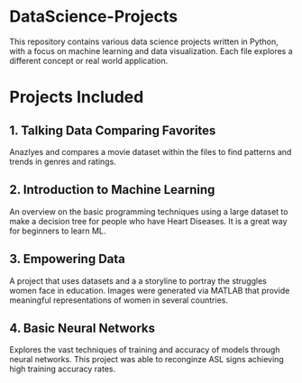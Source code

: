 # DataScience-Projects
This repository contains various data science projects written in Python, with a focus on machine learning and data visualization. Each file explores a different concept or real world application.

# Projects Included

## 1. Talking Data Comparing Favorites ##
Anazlyes and compares a movie dataset within the files to find patterns and trends in genres and ratings. 

## 2. Introduction to Machine Learning ##
An overview on the basic programming techniques using a large dataset to make a decision tree for people who have Heart Diseases. It is a great way for beginners to learn ML. 

## 3. Empowering Data ##
A project that uses datasets and a a storyline to portray the struggles women face in education. Images were generated via MATLAB that provide meaningful representations of women in several countries.

## 4. Basic Neural Networks ##
Explores the vast techniques of training and accuracy of models through neural networks. This project was able to reconginze ASL signs achieving high training accuracy rates.

